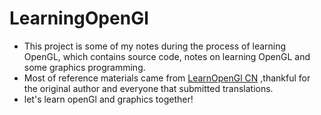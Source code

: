 # LearningOpenGl
* This project is some of my notes during the process of learning OpenGL, which contains source code, notes on learning OpenGL and some graphics programming.
* Most of  reference materials came from [LearnOpenGl CN](https://learnopengl-cn.github.io/) ,thankful for the original author and everyone that submitted translations.
* let's learn openGl and graphics  together!
